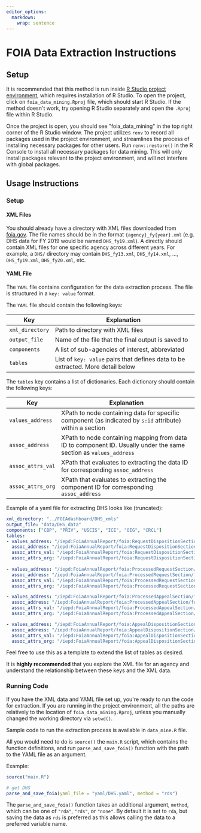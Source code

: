 ```yaml
---
editor_options: 
  markdown: 
    wrap: sentence
---
```


# FOIA Data Extraction Instructions

## Setup

It is recommended that this method is run inside [R Studio project environment](https://support.posit.co/hc/en-us/articles/200526207-Using-RStudio-Projects), which requires installation of R Studio.
To open the project, click on `foia_data_mining.Rproj` file, which should start R Studio.
If the method doesn't work, try opening R Studio separately and open the `.Rproj` file within R Studio.

Once the project is open, you should see "foia_data_mining" in the top right corner of the R Studio window.
The project utilizes `renv` to record all packages used in the project environment, and streamlines the process of installing necessary packages for other users.
Run `renv::restore()` in the R Console to install all necessary packages for data mining.
This will only install packages relevant to the project environment, and will not interfere with global packages.

## Usage Instructions

### Setup

#### XML Files

You should already have a directory with XML files downloaded from [foia.gov](https://www.foia.gov/).
The file names should be in the format `{agency}_fy{year}.xml` (e.g. DHS data for FY 2019 would be named `DHS_fy19.xml`).
A directly should contain XML files for one specific agency across different years.
For example, a `DHS/` directory may contain `DHS_fy13.xml`, `DHS_fy14.xml`, ..., `DHS_fy19.xml`, `DHS_fy20.xml`, etc.

#### YAML File

The `YAML` file contains configuration for the data extraction process.
The file is structured in a `key: value` format.

The `YAML` file should contain the following keys:

| Key | Explanation |
|---------------------------------|---------------------------------------|
| `xml_directory` | Path to directory with XML files |
| `output_file` | Name of the file that the final output is saved to |
| `components` | A list of sub-agencies of interest, abbreviated |
| `tables` | List of `key: value` pairs that defines data to be extracted. More detail below |

The `tables` key contains a list of dictionaries.
Each dictionary should contain the following keys:

| Key | Explanation |
|------------------|------------------------------------------------------|
| `values_address` | XPath to node containing data for specific component (as indicated by `s:id` attribute) within a section |
| `assoc_address` | XPath to node containing mapping from data ID to component ID. Usually under the same section as `values_address` |
| `assoc_attrs_val` | XPath that evaluates to extracting the data ID for corresponding `assoc_address` |
| `assoc_attrs_org` | XPath that evaluates to extracting the component ID for corresponding `assoc_address` |

Example of a yaml file for extracting DHS looks like (truncated):

``` yaml
xml_directory: "../FOIAdashboard/DHS_xmls"
output_file: "data/DHS_data"
components: ["CBP", "PRIV", "USCIS", "ICE", "OIG", "CRCL"]
tables:
- values_address: "/iepd:FoiaAnnualReport/foia:RequestDispositionSection/foia:RequestDisposition"
  assoc_address: "/iepd:FoiaAnnualReport/foia:RequestDispositionSection/foia:RequestDispositionOrganizationAssociation"
  assoc_attrs_val: "/iepd:FoiaAnnualReport/foia:RequestDispositionSection/foia:RequestDispositionOrganizationAssociation/foia:ComponentDataReference/@s:ref"
  assoc_attrs_org: "/iepd:FoiaAnnualReport/foia:RequestDispositionSection/foia:RequestDispositionOrganizationAssociation/nc:OrganizationReference/@s:ref"
  
- values_address: "/iepd:FoiaAnnualReport/foia:ProcessedRequestSection/foia:ProcessingStatistics"
  assoc_address: "/iepd:FoiaAnnualReport/foia:ProcessedRequestSection/foia:ProcessingStatisticsOrganizationAssociation"
  assoc_attrs_val: "/iepd:FoiaAnnualReport/foia:ProcessedRequestSection/foia:ProcessingStatisticsOrganizationAssociation/foia:ComponentDataReference/@s:ref"
  assoc_attrs_org: "/iepd:FoiaAnnualReport/foia:ProcessedRequestSection/foia:ProcessingStatisticsOrganizationAssociation/nc:OrganizationReference/@s:ref"

- values_address: "/iepd:FoiaAnnualReport/foia:ProcessedAppealSection/foia:ProcessingStatistics"
  assoc_address: "/iepd:FoiaAnnualReport/foia:ProcessedAppealSection/foia:ProcessingStatisticsOrganizationAssociation"
  assoc_attrs_val: "/iepd:FoiaAnnualReport/foia:ProcessedAppealSection/foia:ProcessingStatisticsOrganizationAssociation/foia:ComponentDataReference/@s:ref"
  assoc_attrs_org: "/iepd:FoiaAnnualReport/foia:ProcessedAppealSection/foia:ProcessingStatisticsOrganizationAssociation/nc:OrganizationReference/@s:ref"

- values_address: "/iepd:FoiaAnnualReport/foia:AppealDispositionSection/foia:AppealDisposition"
  assoc_address: "/iepd:FoiaAnnualReport/foia:AppealDispositionSection/foia:AppealDispositionOrganizationAssociation"
  assoc_attrs_val: "/iepd:FoiaAnnualReport/foia:AppealDispositionSection/foia:AppealDispositionOrganizationAssociation/foia:ComponentDataReference/@s:ref"
  assoc_attrs_org: "/iepd:FoiaAnnualReport/foia:AppealDispositionSection/foia:AppealDispositionOrganizationAssociation/nc:OrganizationReference/@s:ref"
```

Feel free to use this as a template to extend the list of tables as desired.

It is **highly recommended** that you explore the XML file for an agency and 
understand the relationship between these keys and the XML data. 

### Running Code

If you have the XML data and YAML file set up, you're ready to run the code for extraction. 
If you are running in the project environment, all the paths are relatively to the location of `foia_data_mining.Rproj`,
unless you manually changed the working directory via `setwd()`. 

Sample code to run the extraction process is available in `data_mine.R` file.

All you would need to do is `source()` the `main.R` script, which contains the function definitions,
and run `parse_and_save_foia()` function with the path to the YAML file as an argument.

Example:

```r
source("main.R")

# get DHS
parse_and_save_foia(yaml_file = "yaml/DHS.yaml", method = "rds")
```

The `parse_and_save_foia()` function takes an additional argument, `method`, 
which can be one of `"rda"`, `"rds"`, or `"none"`. By default it is set to `rda`, but
saving the data as `rds` is preferred  as this allows calling the data to a preferred
variable name. 
